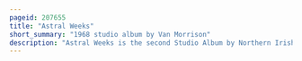 ```yaml
---
pageid: 207655
title: "Astral Weeks"
short_summary: "1968 studio album by Van Morrison"
description: "Astral Weeks is the second Studio Album by Northern Irish Singer-Songwriter Van Morrison. It was recorded in September and october 1968 at Century Sound Studios in new York and released by Warner Bros in november the same Year. Records."
---
```

